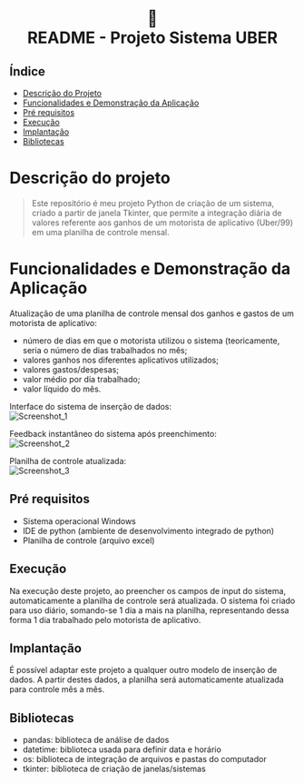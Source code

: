 <h1 align="center">
📄<br>README - Projeto Sistema UBER
</h1>

## Índice 

* [Descrição do Projeto](#descrição-do-projeto)
* [Funcionalidades e Demonstração da Aplicação](#funcionalidades-e-demonstração-da-aplicação)
* [Pré requisitos](#pré-requisitos)
* [Execução](#execução)
* [Implantação](#implantação)
* [Bibliotecas](#bibliotecas)

# Descrição do projeto
> Este repositório é meu projeto Python de criação de um sistema, criado a partir de janela Tkinter, que permite a integração diária de valores referente aos ganhos de um motorista de aplicativo (Uber/99) em uma planilha de controle mensal.

# Funcionalidades e Demonstração da Aplicação
Atualização de uma planilha de controle mensal dos ganhos e gastos de um motorista de aplicativo:
- número de dias em que o motorista utilizou o sistema (teoricamente, seria o número de dias trabalhados no mês;
- valores ganhos nos diferentes aplicativos utilizados;
- valores gastos/despesas;
- valor médio por dia trabalhado;
- valor líquido do mês.

Interface do sistema de inserção de dados:<br>
![Screenshot_1](https://user-images.githubusercontent.com/128300382/227021545-589f3042-3afa-41f9-8cc5-bc6e8ddbb975.png)

Feedback instantâneo do sistema após preenchimento:<br>
![Screenshot_2](https://user-images.githubusercontent.com/128300382/227021551-aac20e89-421c-4a97-bed6-1b7a5f0d8223.png)

Planilha de controle atualizada:<br>
![Screenshot_3](https://user-images.githubusercontent.com/128300382/227021555-98486089-3d86-4104-b70b-feb68054ca4a.png)

## Pré requisitos

* Sistema operacional Windows
* IDE de python (ambiente de desenvolvimento integrado de python)
* Planilha de controle (arquivo excel)

## Execução

Na execução deste projeto, ao preencher os campos de input do sistema, automaticamente a planilha de controle será atualizada. O sistema foi criado para uso diário, somando-se 1 dia a mais na planilha, representando dessa forma 1 dia trabalhado pelo motorista de aplicativo.

## Implantação

É possível adaptar este projeto a qualquer outro modelo de inserção de dados. A partir destes dados, a planilha será automaticamente atualizada para controle mês a mês.

## Bibliotecas

* pandas: biblioteca de análise de dados
* datetime: biblioteca usada para definir data e horário
* os: biblioteca de integração de arquivos e pastas do computador
* tkinter: biblioteca de criação de janelas/sistemas
